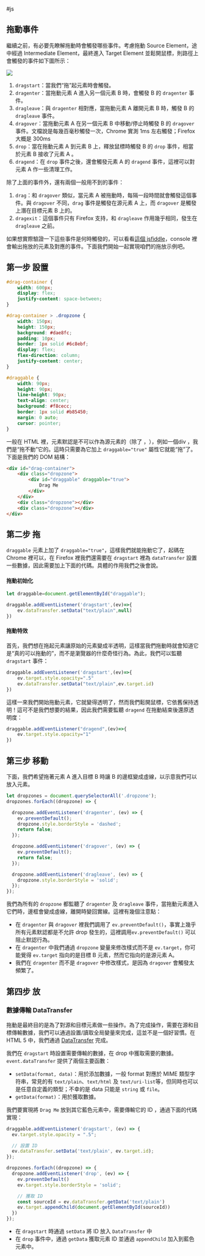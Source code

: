 #js
## 拖動事件

繼續之前，有必要先瞭解拖動時會觸發哪些事件。考慮拖動 Source Element，途中經過 Intermediate Element，最終進入 Target Element 並鬆開鼠標，則路徑上會觸發的事件如下圖所示：

![](https://lotabout.me/2018/HTML-5-Drag-and-Drop/drag-and-drop-events.svg)

1.  `dragstart`：當我們“拖”起元素時會觸發。
2.  `dragenter`：當拖動元素 A 進入另一個元素 B 時，會觸發 B 的 `dragenter` 事件。
3.  `dragleave`：與 `dragenter` 相對應，當拖動元素 A 離開元素 B 時，觸發 B 的 `dragleave` 事件。
4.  `dragover`：當拖動元素 A 在另一個元素 B 中移動/停止時觸發 B 的 `dragover` 事件。文檔說是每幾百毫秒觸發一次，Chrome 實測 1ms 左右觸發；Firefox 大概是 300ms
5.  `drop`：當在拖動元素 A 到元素 B 上，釋放鼠標時觸發 B 的 `drop` 事件，相當於元素 B 接收了元素 A 。
6.  `dragend`：在 `drop` 事件之後，還會觸發元素 A 的 `dragend` 事件，這裡可以對元素 A 作一些清理工作。

除了上面的事件外，還有兩個一般用不到的事件：

1.  `drag`：和 `dragover` 類似，當元素 A 被拖動時，每隔一段時間就會觸發這個事件。與 `dragover` 不同，`drag` 事件是觸發在源元素 A 上，而 `dragover` 是觸發上潛在目標元素 B 上的。
2.  `dragexit`：這個事件只有 Firefox 支持，和 `dragleave` 作用幾乎相同，發生在 `dragleave` 之前。

如果想實際驗證一下這些事件是何時觸發的，可以看看[這個 jsfiddle](https://jsfiddle.net/lotabout/gq52cn3w/)，console 裡會輸出拖放的元素及對應的事件。下面我們開始一起實現咱們的拖放示例吧。

## 第一步 設置

```css
#drag-container {
    width: 600px;
    display: flex;
    justify-content: space-between;
}

#drag-container > .dropzone {
    width: 150px;
    height: 150px;
    background: #dae8fc;
    padding: 10px;
    border: 1px solid #6c8ebf;
    display: flex;
    flex-direction: column;
    justify-content: center;
}

#draggable {
    width: 90px;
    height: 90px;
    line-height: 90px;
    text-align: center;
    background: #f8cecc;
    border: 1px solid #b85450;
    margin: 0 auto;
    cursor: pointer;
}
```
一般在 HTML 裡，元素默認是不可以作為源元素的（除了 <a>，<img>），例如一個div ，我們是“拖不動”它的。這時只需要為它加上 `draggable="true"` 屬性它就能“拖”了。下面是我們的 DOM 結構：
```html
<div id="drag-container">
    <div class="dropzone">
        <div id="draggable" draggable="true">
            Drag Me
        </div>
    </div>
    <div class="dropzone"></div>
    <div class="dropzone"></div>
</div>
```



## 第二步 拖

`draggable` 元素上加了 `draggable="true"`，這樣我們就能拖動它了，起碼在 Chrome 裡可以，在 Firefox 裡我們還需要在 `dragstart` 裡為 `dataTransfer` 設置一些數據，因此需要加上下面的代碼。具體的作用我們之後會說。

#### 拖動初始化

```js
let draggable=document.getElementById("draggable");

draggable.addEventListener('dragstart',(ev)=>{
    ev.dataTransfer.setData("text/plain",null)
})
```

#### 拖動特效

首先，我們想在拖起元素讓原始的元素變成半透明，這樣當我們拖動時就會知道它是“真的可以拖動的”，而不是瀏覽器的什麼奇怪行為。為此，我們可以監聽 `dragstart` 事件：

```js
draggable.addEventListener('dragstart',(ev)=>{
    ev.target.style.opacity=".5"
    ev.dataTransfer.setData("text/plain",ev.target.id)
})
```

這樣一來我們開始拖動元素，它就變得透明了，然而我們鬆開鼠標，它依舊保持透明！這可不是我們想要的結果，因此我們需要監聽 `dragend` 在拖動結束後還原透明度：

```js
draggable.addEventListener("dragend",(ev)=>{
    ev.target.style.opacity="1"
})
```



## 第三步 移動

下面，我們希望拖著元素 A 進入目標 B 時讓 B 的邊框變成虛線，以示意我們可以放入元素。

```js
let dropzones = document.querySelectorAll('.dropzone');
dropzones.forEach((dropzone) => {

  dropzone.addEventListener('dragenter', (ev) => {
    ev.preventDefault();
    dropzone.style.borderStyle = 'dashed';
    return false;
  });

  dropzone.addEventListener('dragover', (ev) => {
    ev.preventDefault();
    return false;
  });

  dropzone.addEventListener('dragleave', (ev) => {
    dropzone.style.borderStyle = 'solid';
  });
});
```

我們為所有的 `dropzone` 都監聽了 `dragenter` 及 `dragleave` 事件，當拖動元素進入它們時，邊框會變成虛線，離開時變回實線。這裡有幾個注意點：

-   在 `dragenter` 與 `dragover` 裡我們調用了 `ev.preventDefault()`，事實上幾乎所有元素默認都是不允許 drop 發生的，這裡調用`ev.preventDefault()` 可以阻止默認行為。
-   在 `dragenter` 中我們通過 `dropzone` 變量來修改樣式而不是 `ev.target`，你可能覺得 `ev.target` 指向的是目標 B 元素，然而它指向的是源元素 A。
-   我們在 `dragenter` 而不是 `dragover` 中修改樣式，是因為 `dragover` 會觸發太頻繁了。

## 第四步 放

### 數據傳輸 DataTransfer

拖動是最終目的是為了對源和目標元素做一些操作。為了完成操作，需要在源和目標傳輸數據，我們可以通過設置/讀取全局變量來完成，這並不是一個好習慣。在 HTML 5 中，我們通過 [DataTransfer](https://developer.mozilla.org/en-US/docs/Web/API/DataTransfer) 完成。

我們在 `dragstart` 時設置需要傳輸的數據，在 drop 中獲取需要的數據。 `event.dataTransfer` 提供了兩個主要函數：

-   `setData(format, data)`：用於添加數據，一般 format 對應於 MIME 類型字符串，常見的有 `text/plain`、`text/html` 及 `text/uri-list`等，但同時也可以是任意自定義的類型；不幸的是 data 只能是 `string` 或 `file`。
-   `getData(format)`：用於獲取數據。

我們要實現將 `Drag Me` 放到其它藍色元素中，需要傳輸它的 ID ，通過下面的代碼實現：

```js
draggable.addEventListener('dragstart', (ev) => {
  ev.target.style.opacity = ".5";

  // 設置 ID
  ev.dataTransfer.setData('text/plain', ev.target.id);
});

dropzones.forEach((dropzone) => {
  dropzone.addEventListener('drop', (ev) => {
    ev.preventDefault()
    ev.target.style.borderStyle = 'solid';

    // 獲取 ID
    const sourceId = ev.dataTransfer.getData('text/plain')
    ev.target.appendChild(document.getElementById(sourceId))
  })
});
```

-   在 `dragstart` 時通過 `setData` 將 ID 放入 `DataTransfer` 中
-   在 `drop` 事件中，通過 `getData` 獲取元素 ID 並通過 `appendChild` 加入到藍色元素中。